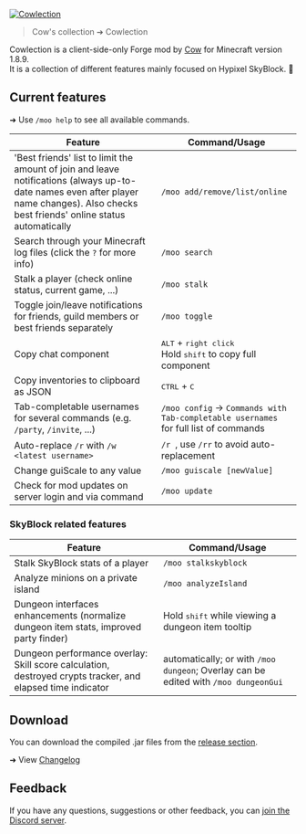 [![Cowlection](https://github.com/cow-mc/Cowlection/blob/master/cowlection.png?raw=true "Cowlection")](#readme)
> Cow's collection ➔ Cowlection

Cowlection is a client-side-only Forge mod by [Cow](https://namemc.com/profile/Cow) for Minecraft version 1.8.9.  
It is a collection of different features mainly focused on Hypixel SkyBlock. 🐄

## Current features
➜ Use `/moo help` to see all available commands.

| Feature                                                                 | Command/Usage                           |
|-------------------------------------------------------------------------|-----------------------------------------|
| 'Best friends' list to limit the amount of join and leave notifications (always up-to-date names even after player name changes). Also checks best friends' online status automatically | `/moo add/remove/list/online` |
| Search through your Minecraft log files (click the `?` for more info)   | `/moo search`                           |
| Stalk a player (check online status, current game, ...)                 | `/moo stalk`                            |
| Toggle join/leave notifications for friends, guild members or best friends separately | `/moo toggle`             |
| Copy chat component                                                     | <kbd>ALT</kbd> + <kbd>right click</kbd><br>Hold <kbd>shift</kbd> to copy full component |
| Copy inventories to clipboard as JSON                                   | <kbd>CTRL</kbd> + <kbd>C</kbd>          |
| Tab-completable usernames for several commands (e.g. `/party`, `/invite`, ...) | `/moo config` &rarr; `Commands with Tab-completable usernames` for full list of commands |
| Auto-replace `/r` with `/w <latest username>`                           | `/r `, use `/rr` to avoid auto-replacement |
| Change guiScale to any value                                            | `/moo guiscale [newValue]`              |
| Check for mod updates on server login and via command                   | `/moo update`                           |

### SkyBlock related features
| Feature                                                                 | Command/Usage                           |
|-------------------------------------------------------------------------|-----------------------------------------|
| Stalk SkyBlock stats of a player                                        | `/moo stalkskyblock`                    |
| Analyze minions on a private island                                     | `/moo analyzeIsland`                    |
| Dungeon interfaces enhancements (normalize dungeon item stats, improved party finder) | Hold <kbd>shift</kbd> while viewing a dungeon item tooltip |
| Dungeon performance overlay: Skill score calculation, destroyed crypts tracker, and elapsed time indicator | automatically; or with `/moo dungeon`; Overlay can be edited with `/moo dungeonGui` |

## Download
You can download the compiled .jar files from the [release section](https://github.com/cow-mc/Cowlection/releases).

➜ View [Changelog](CHANGELOG.md)

## Feedback
If you have any questions, suggestions or other feedback, you can [join the Discord server](https://discord.gg/fU2tFPf).

